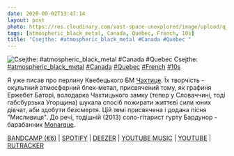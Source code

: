 ```yaml
---
date: 2020-09-02T13:47:14
layout: post
photo: https://res.cloudinary.com/vast-space-unexplored/image/upload/q_auto,dpr_auto,w_auto/photos/photo_1045_02-09-2020_13-47-14.jpg
tags: [atmospheric_black_metal, Canada, Quebec, French, 10s]
title: "Csejthe: #atmospheric_black_metal #Canada #Quebec "
---
```

![Csejthe: #atmospheric_black_metal #Canada #Quebec ](https://res.cloudinary.com/vast-space-unexplored/image/upload/q_auto,dpr_auto,w_auto/photos/photo_1045_02-09-2020_13-47-14.jpg)
Csejthe: [#atmospheric_black_metal](/tags/#atmospheric_black_metal) [#Canada](/tags/#Canada) [#Quebec](/tags/#Quebec) [#French](/tags/#French) [#10s](/tags/#10s)

Я уже писав про перлину Квебецького БМ [Чахтице](/2020-02-10-csejthe--piano-canada-quebec-00s). Їх творчість - окультний атмосферний блек-метал, присвячений тому, як графиня Ержебет Баторі, володарка Чахтицького замку (тепер у Словаччині, тоді габсбурзька Угорщина) шукала спосіб пожирати життєві сили юних дівчат, аби здобути безсмертя. Цій темі присвячена і додана пісня &quot;Мисливиця&quot;. До речі, тодішній (2013) соло-гітарист гурту Бардунор - барабанник [Monarque](/2020-05-12-monarque--atmospheric-black-metal-canada-quebec).

[BANDCAMP (€6)](https://csejthe-quebec.bandcamp.com/album/r-miniscence) \| [SPOTIFY](https://open.spotify.com/album/5sFZBHSI1mQrkaZUaaTL6c) \| [DEEZER](https://deezer.page.link/Wi7qif3FUGFUiXh96) \| [YOUTUBE MUSIC](https://music.youtube.com/playlist?list=OLAK5uy_nvnJnPmKk5auT1gHKKiYpIf7ruqIea5aU) \| [YOUTUBE](https://www.youtube.com/playlist?list=OLAK5uy_kJ5C_d73utrF5TySRIMzO1YMOGNY-j9gY) \| [RUTRACKER](https://rutracker.org/forum/viewtopic.php?t=3028007)